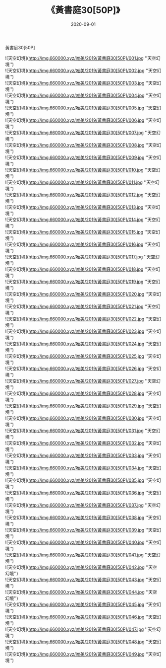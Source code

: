 ﻿---
layout: post
title:  《黃書庭30[50P]》
date:   2020-09-01
img: http://img.660000.xyz/唯美/2019/黃書庭30[50P]/000.jpg
categories: [美女, 清纯, 唯美]
---

黃書庭30[50P]



![天空幻境](http://img.660000.xyz/唯美/2019/黃書庭30[50P]/001.jpg ''天空幻境'') <br>
![天空幻境](http://img.660000.xyz/唯美/2019/黃書庭30[50P]/002.jpg ''天空幻境'') <br>
![天空幻境](http://img.660000.xyz/唯美/2019/黃書庭30[50P]/003.jpg ''天空幻境'') <br>
![天空幻境](http://img.660000.xyz/唯美/2019/黃書庭30[50P]/004.jpg ''天空幻境'') <br>
![天空幻境](http://img.660000.xyz/唯美/2019/黃書庭30[50P]/005.jpg ''天空幻境'') <br>
![天空幻境](http://img.660000.xyz/唯美/2019/黃書庭30[50P]/006.jpg ''天空幻境'') <br>
![天空幻境](http://img.660000.xyz/唯美/2019/黃書庭30[50P]/007.jpg ''天空幻境'') <br>
![天空幻境](http://img.660000.xyz/唯美/2019/黃書庭30[50P]/008.jpg ''天空幻境'') <br>
![天空幻境](http://img.660000.xyz/唯美/2019/黃書庭30[50P]/009.jpg ''天空幻境'') <br>
![天空幻境](http://img.660000.xyz/唯美/2019/黃書庭30[50P]/010.jpg ''天空幻境'') <br>
![天空幻境](http://img.660000.xyz/唯美/2019/黃書庭30[50P]/011.jpg ''天空幻境'') <br>
![天空幻境](http://img.660000.xyz/唯美/2019/黃書庭30[50P]/012.jpg ''天空幻境'') <br>
![天空幻境](http://img.660000.xyz/唯美/2019/黃書庭30[50P]/013.jpg ''天空幻境'') <br>
![天空幻境](http://img.660000.xyz/唯美/2019/黃書庭30[50P]/014.jpg ''天空幻境'') <br>
![天空幻境](http://img.660000.xyz/唯美/2019/黃書庭30[50P]/015.jpg ''天空幻境'') <br>
![天空幻境](http://img.660000.xyz/唯美/2019/黃書庭30[50P]/016.jpg ''天空幻境'') <br>
![天空幻境](http://img.660000.xyz/唯美/2019/黃書庭30[50P]/017.jpg ''天空幻境'') <br>
![天空幻境](http://img.660000.xyz/唯美/2019/黃書庭30[50P]/018.jpg ''天空幻境'') <br>
![天空幻境](http://img.660000.xyz/唯美/2019/黃書庭30[50P]/019.jpg ''天空幻境'') <br>
![天空幻境](http://img.660000.xyz/唯美/2019/黃書庭30[50P]/020.jpg ''天空幻境'') <br>
![天空幻境](http://img.660000.xyz/唯美/2019/黃書庭30[50P]/021.jpg ''天空幻境'') <br>
![天空幻境](http://img.660000.xyz/唯美/2019/黃書庭30[50P]/022.jpg ''天空幻境'') <br>
![天空幻境](http://img.660000.xyz/唯美/2019/黃書庭30[50P]/023.jpg ''天空幻境'') <br>
![天空幻境](http://img.660000.xyz/唯美/2019/黃書庭30[50P]/024.jpg ''天空幻境'') <br>
![天空幻境](http://img.660000.xyz/唯美/2019/黃書庭30[50P]/025.jpg ''天空幻境'') <br>
![天空幻境](http://img.660000.xyz/唯美/2019/黃書庭30[50P]/026.jpg ''天空幻境'') <br>
![天空幻境](http://img.660000.xyz/唯美/2019/黃書庭30[50P]/027.jpg ''天空幻境'') <br>
![天空幻境](http://img.660000.xyz/唯美/2019/黃書庭30[50P]/028.jpg ''天空幻境'') <br>
![天空幻境](http://img.660000.xyz/唯美/2019/黃書庭30[50P]/029.jpg ''天空幻境'') <br>
![天空幻境](http://img.660000.xyz/唯美/2019/黃書庭30[50P]/030.jpg ''天空幻境'') <br>
![天空幻境](http://img.660000.xyz/唯美/2019/黃書庭30[50P]/031.jpg ''天空幻境'') <br>
![天空幻境](http://img.660000.xyz/唯美/2019/黃書庭30[50P]/032.jpg ''天空幻境'') <br>
![天空幻境](http://img.660000.xyz/唯美/2019/黃書庭30[50P]/033.jpg ''天空幻境'') <br>
![天空幻境](http://img.660000.xyz/唯美/2019/黃書庭30[50P]/034.jpg ''天空幻境'') <br>
![天空幻境](http://img.660000.xyz/唯美/2019/黃書庭30[50P]/035.jpg ''天空幻境'') <br>
![天空幻境](http://img.660000.xyz/唯美/2019/黃書庭30[50P]/036.jpg ''天空幻境'') <br>
![天空幻境](http://img.660000.xyz/唯美/2019/黃書庭30[50P]/037.jpg ''天空幻境'') <br>
![天空幻境](http://img.660000.xyz/唯美/2019/黃書庭30[50P]/038.jpg ''天空幻境'') <br>
![天空幻境](http://img.660000.xyz/唯美/2019/黃書庭30[50P]/039.jpg ''天空幻境'') <br>
![天空幻境](http://img.660000.xyz/唯美/2019/黃書庭30[50P]/040.jpg ''天空幻境'') <br>
![天空幻境](http://img.660000.xyz/唯美/2019/黃書庭30[50P]/041.jpg ''天空幻境'') <br>
![天空幻境](http://img.660000.xyz/唯美/2019/黃書庭30[50P]/042.jpg ''天空幻境'') <br>
![天空幻境](http://img.660000.xyz/唯美/2019/黃書庭30[50P]/043.jpg ''天空幻境'') <br>
![天空幻境](http://img.660000.xyz/唯美/2019/黃書庭30[50P]/044.jpg ''天空幻境'') <br>
![天空幻境](http://img.660000.xyz/唯美/2019/黃書庭30[50P]/045.jpg ''天空幻境'') <br>
![天空幻境](http://img.660000.xyz/唯美/2019/黃書庭30[50P]/046.jpg ''天空幻境'') <br>
![天空幻境](http://img.660000.xyz/唯美/2019/黃書庭30[50P]/047.jpg ''天空幻境'') <br>
![天空幻境](http://img.660000.xyz/唯美/2019/黃書庭30[50P]/048.jpg ''天空幻境'') <br>
![天空幻境](http://img.660000.xyz/唯美/2019/黃書庭30[50P]/049.jpg ''天空幻境'') <br>